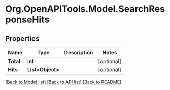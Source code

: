 
# Org.OpenAPITools.Model.SearchResponseHits

## Properties

Name | Type | Description | Notes
------------ | ------------- | ------------- | -------------
**Total** | **int** |  | [optional] 
**Hits** | **List&lt;Object&gt;** |  | [optional] 

[[Back to Model list]](../README.md#documentation-for-models)
[[Back to API list]](../README.md#documentation-for-api-endpoints)
[[Back to README]](../README.md)

